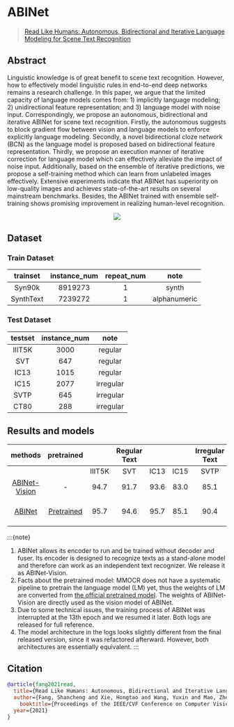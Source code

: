 # ABINet

>[Read Like Humans: Autonomous, Bidirectional and Iterative Language Modeling for Scene Text Recognition](https://arxiv.org/abs/2103.06495)

<!-- [ALGORITHM] -->
## Abstract

Linguistic knowledge is of great benefit to scene text recognition. However, how to effectively model linguistic rules in end-to-end deep networks remains a research challenge. In this paper, we argue that the limited capacity of language models comes from: 1) implicitly language modeling; 2) unidirectional feature representation; and 3) language model with noise input. Correspondingly, we propose an autonomous, bidirectional and iterative ABINet for scene text recognition. Firstly, the autonomous suggests to block gradient flow between vision and language models to enforce explicitly language modeling. Secondly, a novel bidirectional cloze network (BCN) as the language model is proposed based on bidirectional feature representation. Thirdly, we propose an execution manner of iterative correction for language model which can effectively alleviate the impact of noise input. Additionally, based on the ensemble of iterative predictions, we propose a self-training method which can learn from unlabeled images effectively. Extensive experiments indicate that ABINet has superiority on low-quality images and achieves state-of-the-art results on several mainstream benchmarks. Besides, the ABINet trained with ensemble self-training shows promising improvement in realizing human-level recognition.

<div align=center>
<img src="https://user-images.githubusercontent.com/22607038/145804331-9ae955dc-0d3b-41eb-a6b2-dc7c9f7c1bef.png"/>
</div>

## Dataset

### Train Dataset

| trainset  | instance_num | repeat_num |     note     |
| :-------: | :----------: | :--------: | :----------: |
|  Syn90k   |   8919273    |     1      |    synth     |
| SynthText |   7239272    |     1      | alphanumeric |

### Test Dataset

| testset | instance_num |   note    |
| :-----: | :----------: | :-------: |
| IIIT5K  |     3000     |  regular  |
|   SVT   |     647      |  regular  |
|  IC13   |     1015     |  regular  |
|  IC15   |     2077     | irregular |
|  SVTP   |     645      | irregular |
|  CT80   |     288      | irregular |

## Results and models

|                                                         methods                                                          |                                            pretrained                                            |        | Regular Text |       |       | Irregular Text |       | download                                                                                                                                                                                                                                                              |
| :----------------------------------------------------------------------------------------------------------------------: | :----------------------------------------------------------------------------------------------: | :----: | :----------: | :---: | :---: | :------------: | :---: | :-------------------------------------------------------------------------------------------------------------------------------------------------------------------------------------------------------------------------------------------------------------------- |
|                                                                                                                          |                                                                                                  | IIIT5K |     SVT      | IC13  | IC15  |      SVTP      | CT80  |                                                                                                                                                                                                                                                                       |
| [ABINet-Vision](https://github.com/open-mmlab/mmocr/tree/master/configs/textrecog/abinet/abinet_vision_only_academic.py) |                                                -                                                 |  94.7  |     91.7     | 93.6  | 83.0  |      85.1      | 86.5  | [model](https://download.openmmlab.com/mmocr/textrecog/abinet/abinet_vision_only_academic-e6b9ea89.pth) \| [log](https://download.openmmlab.com/mmocr/textrecog/abinet/20211201_195512.log)                                                                           |
|          [ABINet](https://github.com/open-mmlab/mmocr/tree/master/configs/textrecog/abinet/abinet_academic.py)           | [Pretrained](https://download.openmmlab.com/mmocr/textrecog/abinet/abinet_pretrain-1bed979b.pth) |  95.7  |     94.6     | 95.7  | 85.1  |      90.4      | 90.3  | [model](https://download.openmmlab.com/mmocr/textrecog/abinet/abinet_academic-f718abf6.pth) \| [log1](https://download.openmmlab.com/mmocr/textrecog/abinet/20211210_095832.log) \| [log2](https://download.openmmlab.com/mmocr/textrecog/abinet/20211213_131724.log) |

:::{note}
1. ABINet allows its encoder to run and be trained without decoder and fuser. Its encoder is designed to recognize texts as a stand-alone model and therefore can work as an independent text recognizer. We release it as ABINet-Vision.
2. Facts about the pretrained model: MMOCR does not have a systematic pipeline to pretrain the language model (LM) yet, thus the weights of LM are converted from [the official pretrained model](https://github.com/FangShancheng/ABINet). The weights of ABINet-Vision are directly used as the vision model of ABINet.
3. Due to some technical issues, the training process of ABINet was interrupted at the 13th epoch and we resumed it later. Both logs are released for full reference.
4. The model architecture in the logs looks slightly different from the final released version, since it was refactored afterward. However, both architectures are essentially equivalent.
:::

## Citation

```bibtex
@article{fang2021read,
  title={Read Like Humans: Autonomous, Bidirectional and Iterative Language Modeling for Scene Text Recognition},
  author={Fang, Shancheng and Xie, Hongtao and Wang, Yuxin and Mao, Zhendong and Zhang, Yongdong},
    booktitle={Proceedings of the IEEE/CVF Conference on Computer Vision and Pattern Recognition},
  year={2021}
}
```
